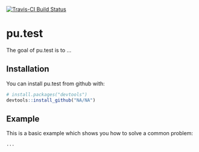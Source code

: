 [![Travis-CI Build Status](https://travis-ci.org/NA/NA.svg?branch=master)](https://travis-ci.org/azeloc/pu.test)

# pu.test

The goal of pu.test is to ...

## Installation

You can install pu.test from github with:

```R
# install.packages("devtools")
devtools::install_github("NA/NA")
```

## Example

This is a basic example which shows you how to solve a common problem:

```R
...
```
